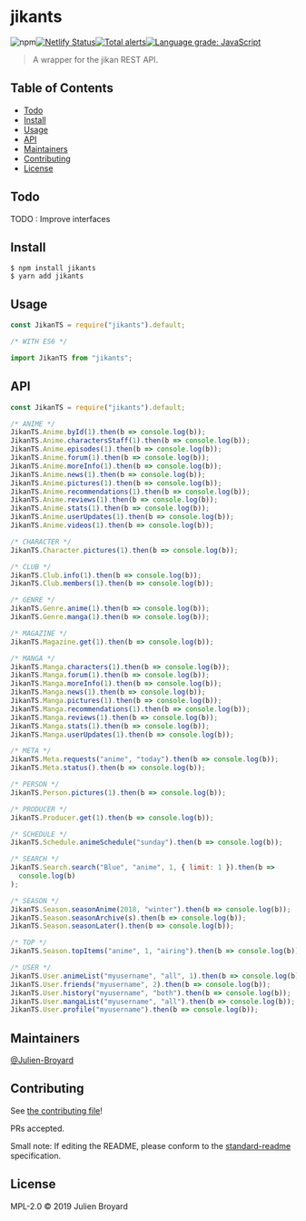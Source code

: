 # jikants

![npm](https://img.shields.io/npm/dm/jikants.svg)[![Netlify Status](https://api.netlify.com/api/v1/badges/369e3e6b-1132-4612-b19a-3090c50cc1a6/deploy-status)](https://app.netlify.com/sites/jikants/deploys)[![Total alerts](https://img.shields.io/lgtm/alerts/g/Julien-Broyard/jikants.svg?logo=lgtm&logoWidth=18)](https://lgtm.com/projects/g/Julien-Broyard/jikants/alerts/)[![Language grade: JavaScript](https://img.shields.io/lgtm/grade/javascript/g/Julien-Broyard/jikants.svg?logo=lgtm&logoWidth=18)](https://lgtm.com/projects/g/Julien-Broyard/jikants/context:javascript)

> A wrapper for the jikan REST API.

## Table of Contents

- [Todo](#todo)
- [Install](#install)
- [Usage](#usage)
- [API](#api)
- [Maintainers](#maintainers)
- [Contributing](#contributing)
- [License](#license)

## Todo

TODO : Improve interfaces

## Install

```
$ npm install jikants
$ yarn add jikants
```

## Usage

```js
const JikanTS = require("jikants").default;

/* WITH ES6 */

import JikanTS from "jikants";
```

## API

```js
const JikanTS = require("jikants").default;

/* ANIME */
JikanTS.Anime.byId(1).then(b => console.log(b));
JikanTS.Anime.charactersStaff(1).then(b => console.log(b));
JikanTS.Anime.episodes(1).then(b => console.log(b));
JikanTS.Anime.forum(1).then(b => console.log(b));
JikanTS.Anime.moreInfo(1).then(b => console.log(b));
JikanTS.Anime.news(1).then(b => console.log(b));
JikanTS.Anime.pictures(1).then(b => console.log(b));
JikanTS.Anime.recommendations(1).then(b => console.log(b));
JikanTS.Anime.reviews(1).then(b => console.log(b));
JikanTS.Anime.stats(1).then(b => console.log(b));
JikanTS.Anime.userUpdates(1).then(b => console.log(b));
JikanTS.Anime.videos(1).then(b => console.log(b));

/* CHARACTER */
JikanTS.Character.pictures(1).then(b => console.log(b));

/* CLUB */
JikanTS.Club.info(1).then(b => console.log(b));
JikanTS.Club.members(1).then(b => console.log(b));

/* GENRE */
JikanTS.Genre.anime(1).then(b => console.log(b));
JikanTS.Genre.manga(1).then(b => console.log(b));

/* MAGAZINE */
JikanTS.Magazine.get(1).then(b => console.log(b));

/* MANGA */
JikanTS.Manga.characters(1).then(b => console.log(b));
JikanTS.Manga.forum(1).then(b => console.log(b));
JikanTS.Manga.moreInfo(1).then(b => console.log(b));
JikanTS.Manga.news(1).then(b => console.log(b));
JikanTS.Manga.pictures(1).then(b => console.log(b));
JikanTS.Manga.recommendations(1).then(b => console.log(b));
JikanTS.Manga.reviews(1).then(b => console.log(b));
JikanTS.Manga.stats(1).then(b => console.log(b));
JikanTS.Manga.userUpdates(1).then(b => console.log(b));

/* META */
JikanTS.Meta.requests("anime", "today").then(b => console.log(b));
JikanTS.Meta.status().then(b => console.log(b));

/* PERSON */
JikanTS.Person.pictures(1).then(b => console.log(b));

/* PRODUCER */
JikanTS.Producer.get(1).then(b => console.log(b));

/* SCHEDULE */
JikanTS.Schedule.animeSchedule("sunday").then(b => console.log(b));

/* SEARCH */
JikanTS.Search.search("Blue", "anime", 1, { limit: 1 }).then(b =>
  console.log(b)
);

/* SEASON */
JikanTS.Season.seasonAnime(2018, "winter").then(b => console.log(b));
JikanTS.Season.seasonArchive(s).then(b => console.log(b));
JikanTS.Season.seasonLater().then(b => console.log(b));

/* TOP */
JikanTS.Season.topItems("anime", 1, "airing").then(b => console.log(b));

/* USER */
JikanTS.User.animeList("myusername", "all", 1).then(b => console.log(b));
JikanTS.User.friends("myusername", 2).then(b => console.log(b));
JikanTS.User.history("myusername", "both").then(b => console.log(b));
JikanTS.User.mangaList("myusername", "all").then(b => console.log(b));
JikanTS.User.profile("myusername").then(b => console.log(b));
```

## Maintainers

[@Julien-Broyard](https://github.com/Julien-Broyard)

## Contributing

See [the contributing file](contributing.md)!

PRs accepted.

Small note: If editing the README, please conform to the [standard-readme](https://github.com/RichardLitt/standard-readme) specification.

## License

MPL-2.0 © 2019 Julien Broyard

